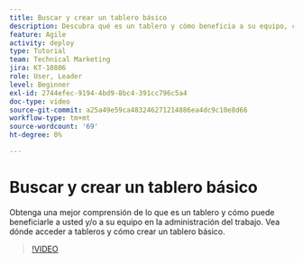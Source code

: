 ```yaml
---
title: Buscar y crear un tablero básico
description: Descubra qué es un tablero y cómo beneficia a su equipo, cómo encontrar un tablero y cómo crear uno usted mismo.
feature: Agile
activity: deploy
type: Tutorial
team: Technical Marketing
jira: KT-10806
role: User, Leader
level: Beginner
exl-id: 2744efec-9194-4bd9-8bc4-391cc796c5a4
doc-type: video
source-git-commit: a25a49e59ca483246271214886ea4dc9c10e8d66
workflow-type: tm+mt
source-wordcount: '69'
ht-degree: 0%

---
```


# Buscar y crear un tablero básico

Obtenga una mejor comprensión de lo que es un tablero y cómo puede beneficiarle a usted y/o a su equipo en la administración del trabajo. Vea dónde acceder a tableros y cómo crear un tablero básico.

>[!VIDEO](https://video.tv.adobe.com/v/346548)
